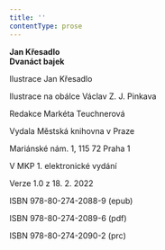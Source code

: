 ```yaml
---
title: ''
contentType: prose
---
```


<section>

**Jan Křesadlo  
Dvanáct bajek**

</section>

<section>

Ilustrace Jan Křesadlo

Ilustrace na obálce Václav Z. J. Pinkava

Redakce Markéta Teuchnerová

</section>

<section>

Vydala Městská knihovna v Praze

Mariánské nám. 1, 115 72 Praha 1

</section>

<section>

V MKP 1. elektronické vydání

Verze 1.0 z 18. 2. 2022

</section>

<section>

ISBN 978-80-274-2088-9 (epub)

ISBN 978-80-274-2089-6 (pdf)

ISBN 978-80-274-2090-2 (prc)

</section>
